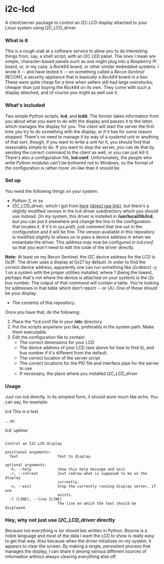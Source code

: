 # i2c-lcd
A client/server package to control an I2C LCD display attached to your Linux system using I2C_LCD_driver.

### What is it
This is a rough stab at a software service to allow you to do interesting things from, say, a shell script, with an I2C LED panel.  The ones I mean are simple, character-based panels such as one might plug into a *Raspberry Pi* board, or, in my case, a *Rock64* board, or other similar embedded systems.  I wrote it -- and have tested it -- on something called a *Recon Sentinel RECON1*, a security appliance that is basically a *Rock64* board in a box.  These were quite cheap for a time when sellers still had large overstocks; cheaper than just buying the *Rock64* on its own.  They come with such a display attached, and of course you might as well use it.

### What's included
Two simple Python scripts, **lcd**, and **lcdd**.  The former takes information from you about what you want to do with the display and passes it to the latter, which manages the display for you.  The client will start the server the first time you try to do something with the display, or if it has for some reason stopped.  There's no need to manage it by way of a *systemd* unit or anything of that sort, though, if you want to write a unit for it, you should find that reasonably simple to do.  If you want to stop the server, you can do that by sending the correct command to the client as well, or you can just kill it.  There's also a configuration file, **lcd.conf**.  Unfortunately, the people who write Python modules can't be bothered not to Windows, so the format of the configuration is rather more *.ini*-like than it should be.


### Set up
You need the following things on your system:
   * *Python 3*, or so
   * *I2C_LCD_driver*, which I got from [here](https://gist.github.com/DenisFromHR/cc863375a6e19dce359d) ([direct raw link](https://gist.githubusercontent.com/DenisFromHR/cc863375a6e19dce359d/raw/36b82e787450d127f5019a40e0a55b08bd43435a/RPi_I2C_driver.py)), but there's a slightly modified version in the lcd-driver subdirectory which you should use instead.
   On my system, this driver is installed in **/usr/local/lib/lcd**, but you can put it elsewhere and change the line in the configuration that locates it.  If it's in *sys.path*, just comment that line out in the configuration and it will be fine.  The version available in this repository is modified slightly to allows us to pass a device address in when we instantiate the driver.  This address may now be configured in *lcd.conf* so that you won't need to edit the code of the driver directly.
   
**Note:** At least on my Recon Sentinel, the I2C device address for the LCD is 0x3F. The driver uses a display at 0x27 by default.  In order to find the correct device address, apparently one can run something like *i2cdetect -y 1* on a system with the proper utilities installed, where 1 (being the lowest, perhaps that's not where the device is attached on your system) is the i2c bus number.  The output of that command will contain a table.  You're looking for addresses in that table which don't report *--* or *UU*.  One of those should be your display.


   * The contents of this repository.
   
Once you have that, do the following:
   
  1. Place the *lcd.conf file in your **/etc** directory.  
  1. Put the scripts anywhere you like, preferably in the system path.  Make them executable.  
  1. Edit the configuration file to contain:
     * The correct dimensions for your LCD
     * The device address of your LCD (see above for how to find it), and bus number if it's different from the default. 
     * The correct location of the server script
     * The correct locations for the PID file and interface pipe for the server to use
     * If necessary, the place where you installed *I2C_LCD_driver*
     
### Usage

Just run lcd directly.  In its simplest form, it should work much like echo.  You can say, for example:

*lcd This is a test.*

... or:

*lcd \`uptime\`*

```usage: lcd [-h] [-r] [-x] [-l [LINE]] [Text [Text ...]]

Control an I2C LCD display

positional arguments:
  Text                  Text to display.

optional arguments:
  -h, --help            show this help message and exit
  -r, --refresh         Just redraw what is supposed to be on the display
                        currently.
  -x, --exit            Stop the currently running display server, if one
                        exists.
  -l [LINE], --line [LINE]
                        The line on which the text should be displayed.
```
                        
### Hey, why not just use *I2C_LCD_driver* directly

Because not everything is (or should be) written in Python.  Bourne is a noble language and most of the data I want the LCD to show is really easy to get that way. Also because when the driver initializes on my system, it appears to clear the screen.  By making a single, persisitent process that manages the display, I can share it among various different sources of information without always clearing everything else off.

